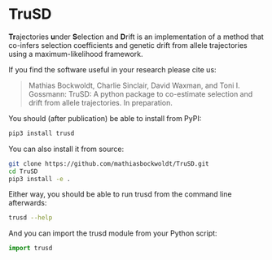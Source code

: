 # TruSD

**Tr**ajectories **u**nder **S**election and **D**rift is an implementation of a method that co-infers selection coefficients and genetic drift from allele trajectories using a maximum-likelihood framework.

If you find the software useful in your research please cite us:

> Mathias Bockwoldt, Charlie Sinclair, David Waxman, and Toni I. Gossmann: TruSD: A python package to co-estimate selection and drift from allele trajectories. In preparation.


You should (after publication) be able to install from PyPI:

```sh
pip3 install trusd
```

You can also install it from source:

```sh
git clone https://github.com/mathiasbockwoldt/TruSD.git
cd TruSD
pip3 install -e .
```

Either way, you should be able to run trusd from the command line afterwards:

```sh
trusd --help
```

And you can import the trusd module from your Python script:

```python
import trusd
```
